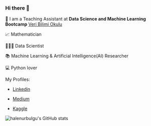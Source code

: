 ### Hi there 👋

 🔎 I am a Teaching Assistant at **Data Science and Machine Learning Bootcamp** [Veri Bilimi Okulu](https://www.linkedin.com/in/veribilimiokulu/)
 
 📈 Mathematician
 
 👩🏻‍💻 Data Scientist
 
 📚 Machine Learning & Artificial Intelligence(AI) Researcher
 
 💻 Python lover 
 

 My Profiles:


- [Linkedin](https://www.linkedin.com/in/halenurbulgu/)
 
- [Medium](https://medium.com/@halenurbulgu)
 
- [Kaggle](https://www.kaggle.com/halenurbulgu)

![halenurbulgu's GitHub stats](https://github-readme-stats.vercel.app/api?username=halenurbulgu&show_icons=true&theme=tokyonight)


<!--
**HalenurBulgu/HalenurBulgu** is a ✨ _special_ ✨ repository because its `README.md` (this file) appears on your GitHub profile.



-->
